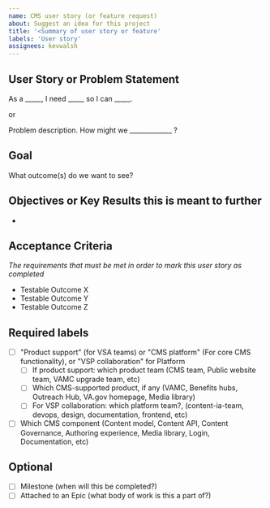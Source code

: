 ```yaml
---
name: CMS user story (or feature request)
about: Suggest an idea for this project
title: '<Summary of user story or feature'
labels: 'User story'
assignees: kevwalsh
---
```


## User Story or Problem Statement

As a _____, I need _____ so I can _____.

or

Problem description. How might we _____________ ?

## Goal
What outcome(s) do we want to see?

## Objectives or Key Results this is meant to further
* <OKR>

## Acceptance Criteria
_The requirements that must be met in order to mark this user story as completed_
* Testable Outcome X
* Testable Outcome Y
* Testable Outcome Z

## Required labels
- [ ] "Product support" (for VSA teams) or "CMS platform" (For core CMS functionality), or "VSP collaboration" for Platform
  - [ ] If product support: which product team (CMS team, Public website team, VAMC upgrade team, etc)
  - [ ] Which CMS-supported product, if any (VAMC, Benefits hubs, Outreach Hub, VA.gov homepage, Media library)
  - [ ] For VSP collaboration: which platform team?, (content-ia-team, devops, design, documentation, frontend, etc)
- [ ] Which CMS component (Content model, Content API, Content Governance, Authoring experience, Media library, Login, Documentation, etc)

## Optional
- [ ] Milestone (when will this be completed?)
- [ ] Attached to an Epic (what body of work is this a part of?)